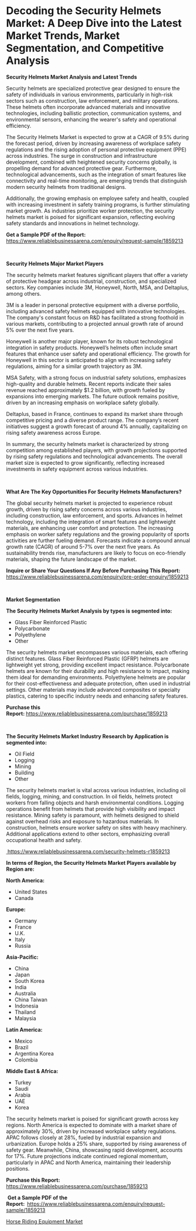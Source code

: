<p><h1>Decoding the Security Helmets Market: A Deep Dive into the Latest Market Trends, Market Segmentation, and Competitive Analysis</h1></p><p><strong>Security Helmets Market Analysis and Latest Trends</strong></p>
<p><p>Security helmets are specialized protective gear designed to ensure the safety of individuals in various environments, particularly in high-risk sectors such as construction, law enforcement, and military operations. These helmets often incorporate advanced materials and innovative technologies, including ballistic protection, communication systems, and environmental sensors, enhancing the wearer's safety and operational efficiency.</p><p>The Security Helmets Market is expected to grow at a CAGR of 9.5% during the forecast period, driven by increasing awareness of workplace safety regulations and the rising adoption of personal protective equipment (PPE) across industries. The surge in construction and infrastructure development, combined with heightened security concerns globally, is propelling demand for advanced protective gear. Furthermore, technological advancements, such as the integration of smart features like connectivity and real-time monitoring, are emerging trends that distinguish modern security helmets from traditional designs. </p><p>Additionally, the growing emphasis on employee safety and health, coupled with increasing investment in safety training programs, is further stimulating market growth. As industries prioritize worker protection, the security helmets market is poised for significant expansion, reflecting evolving safety standards and innovations in helmet technology.</p></p>
<p><strong>Get a Sample PDF of the Report:&nbsp;</strong> <a href="https://www.reliablebusinessarena.com/enquiry/request-sample/1859213?utm_campaign=3039&utm_medium=2&utm_source=Github&utm_content=ia&utm_term=04042025&utm_id=security-helmets">https://www.reliablebusinessarena.com/enquiry/request-sample/1859213</a></p>
<p>&nbsp;</p>
<p><strong>Security Helmets Major Market Players</strong></p>
<p><p>The security helmets market features significant players that offer a variety of protective headgear across industrial, construction, and specialized sectors. Key companies include 3M, Honeywell, North, MSA, and Deltaplus, among others.</p><p>3M is a leader in personal protective equipment with a diverse portfolio, including advanced safety helmets equipped with innovative technologies. The company's constant focus on R&D has facilitated a strong foothold in various markets, contributing to a projected annual growth rate of around 5% over the next five years.</p><p>Honeywell is another major player, known for its robust technological integration in safety products. Honeywell’s helmets often include smart features that enhance user safety and operational efficiency. The growth for Honeywell in this sector is anticipated to align with increasing safety regulations, aiming for a similar growth trajectory as 3M.</p><p>MSA Safety, with a strong focus on industrial safety solutions, emphasizes high-quality and durable helmets. Recent reports indicate their sales revenue reached approximately $1.2 billion, with growth fueled by expansions into emerging markets. The future outlook remains positive, driven by an increasing emphasis on workplace safety globally.</p><p>Deltaplus, based in France, continues to expand its market share through competitive pricing and a diverse product range. The company’s recent initiatives suggest a growth forecast of around 4% annually, capitalizing on rising safety awareness across Europe.</p><p>In summary, the security helmets market is characterized by strong competition among established players, with growth projections supported by rising safety regulations and technological advancements. The overall market size is expected to grow significantly, reflecting increased investments in safety equipment across various industries.</p></p>
<p>&nbsp;</p>
<p><strong>What Are The Key Opportunities For Security Helmets Manufacturers?</strong></p>
<p><p>The global security helmets market is projected to experience robust growth, driven by rising safety concerns across various industries, including construction, law enforcement, and sports. Advances in helmet technology, including the integration of smart features and lightweight materials, are enhancing user comfort and protection. The increasing emphasis on worker safety regulations and the growing popularity of sports activities are further fueling demand. Forecasts indicate a compound annual growth rate (CAGR) of around 5-7% over the next five years. As sustainability trends rise, manufacturers are likely to focus on eco-friendly materials, shaping the future landscape of the market.</p></p>
<p><strong>Inquire or Share Your Questions If Any Before Purchasing This Report:</strong> <a href="https://www.reliablebusinessarena.com/enquiry/pre-order-enquiry/1859213?utm_campaign=3039&utm_medium=2&utm_source=Github&utm_content=ia&utm_term=04042025&utm_id=security-helmets">https://www.reliablebusinessarena.com/enquiry/pre-order-enquiry/1859213</a></p>
<p>&nbsp;</p>
<p><strong>Market Segmentation</strong></p>
<p><strong>The Security Helmets Market Analysis by types is segmented into:</strong></p>
<p><ul><li>Glass Fiber Reinforced Plastic</li><li>Polycarbonate</li><li>Polyethylene</li><li>Other</li></ul></p>
<p><p>The security helmets market encompasses various materials, each offering distinct features. Glass Fiber Reinforced Plastic (GFRP) helmets are lightweight yet strong, providing excellent impact resistance. Polycarbonate helmets are known for their durability and high resistance to impact, making them ideal for demanding environments. Polyethylene helmets are popular for their cost-effectiveness and adequate protection, often used in industrial settings. Other materials may include advanced composites or specialty plastics, catering to specific industry needs and enhancing safety features.</p></p>
<p><strong>Purchase this Report:&nbsp;</strong><a href="https://www.reliablebusinessarena.com/purchase/1859213?utm_campaign=3039&utm_medium=2&utm_source=Github&utm_content=ia&utm_term=04042025&utm_id=security-helmets">https://www.reliablebusinessarena.com/purchase/1859213</a></p>
<p>&nbsp;</p>
<p><strong>The Security Helmets Market Industry Research by Application is segmented into:</strong></p>
<p><ul><li>Oil Field</li><li>Logging</li><li>Mining</li><li>Building</li><li>Other</li></ul></p>
<p><p>The security helmets market is vital across various industries, including oil fields, logging, mining, and construction. In oil fields, helmets protect workers from falling objects and harsh environmental conditions. Logging operations benefit from helmets that provide high visibility and impact resistance. Mining safety is paramount, with helmets designed to shield against overhead risks and exposure to hazardous materials. In construction, helmets ensure worker safety on sites with heavy machinery. Additional applications extend to other sectors, emphasizing overall occupational health and safety.</p></p>
<p><a href="https://www.reliablebusinessarena.com/security-helmets-r1859213?utm_campaign=3039&utm_medium=2&utm_source=Github&utm_content=ia&utm_term=04042025&utm_id=security-helmets">&nbsp;https://www.reliablebusinessarena.com/security-helmets-r1859213</a></p>
<p><strong>In terms of Region, the Security Helmets Market Players available by Region are:</strong></p>
<p>
    <p> <strong> North America: </strong>
        <ul>
            <li>United States</li>
            <li>Canada</li>
        </ul>
        </p> 
    <p> <strong> Europe: </strong>
        <ul>
            <li>Germany</li>
            <li>France</li>
            <li>U.K.</li>
            <li>Italy</li>
            <li>Russia</li>
        </ul>
        </p> 
    <p> <strong> Asia-Pacific: </strong>
        <ul>
            <li>China</li>
            <li>Japan</li>
            <li>South Korea</li>
            <li>India</li>
            <li>Australia</li>
            <li>China Taiwan</li>
            <li>Indonesia</li>
            <li>Thailand</li>
            <li>Malaysia</li>
        </ul>
        </p> 
    <p> <strong> Latin America: </strong>
        <ul>
            <li>Mexico</li>
            <li>Brazil</li>
            <li>Argentina Korea</li>
            <li>Colombia</li>
        </ul>
        </p> 
    <p> <strong> Middle East & Africa: </strong>
        <ul>
            <li>Turkey</li>
            <li>Saudi</li>
            <li>Arabia</li>
            <li>UAE</li>
            <li>Korea</li>
        </ul>
    </p>
    </p>
<p><p>The security helmets market is poised for significant growth across key regions. North America is expected to dominate with a market share of approximately 30%, driven by increased workplace safety regulations. APAC follows closely at 28%, fueled by industrial expansion and urbanization. Europe holds a 25% share, supported by rising awareness of safety gear. Meanwhile, China, showcasing rapid development, accounts for 17%. Future projections indicate continued regional momentum, particularly in APAC and North America, maintaining their leadership positions.</p></p>
<p><strong>Purchase this Report: </strong><a href="https://www.reliablebusinessarena.com/purchase/1859213?utm_campaign=3039&utm_medium=2&utm_source=Github&utm_content=ia&utm_term=04042025&utm_id=security-helmets">https://www.reliablebusinessarena.com/purchase/1859213</a></p>
<p>&nbsp;<strong>Get a Sample PDF of the Report:&nbsp;&nbsp;</strong><a href="https://www.reliablebusinessarena.com/enquiry/request-sample/1859213?utm_campaign=3039&utm_medium=2&utm_source=Github&utm_content=ia&utm_term=04042025&utm_id=security-helmets">https://www.reliablebusinessarena.com/enquiry/request-sample/1859213</a></p>
<p><strong></strong></p>
<p><p><a href="https://github.com/djembashote/Market-Research-Report-List-1/blob/main/horse-riding-equipment-market.md?utm_campaign=3039&utm_medium=2&utm_source=Github&utm_content=ia&utm_term=04042025&utm_id=security-helmets">Horse Riding Equipment Market</a></p></p>
